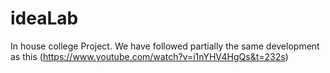 # ideaLab
In house college Project.
We have followed partially the same development as this (https://www.youtube.com/watch?v=i1nYHV4HgQs&t=232s)
